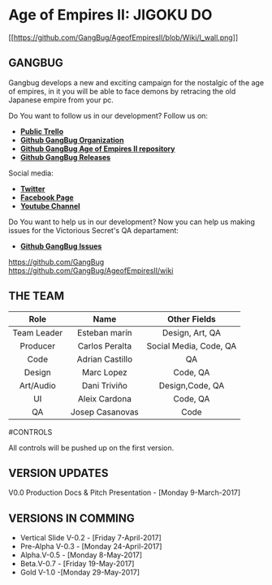 # Age of Empires II: JIGOKU DO 

[[https://github.com/GangBug/AgeofEmpiresII/blob/Wiki/I_wall.png]]

## GANGBUG 

Gangbug develops a new and exciting campaign for the nostalgic of the age of empires, in it you
will be able to face demons by retracing the old Japanese empire from your pc.

		
Do You want to follow us in our development? Follow us on:		
		
* [**Public Trello**](https://github.com/GangBug)  		
* [**Github GangBug Organization**](https://github.com/GangBug)        		
* [**Github GangBug Age of Empires II repository**](https://github.com/GangBug/AgeofEmpiresII) 		
* [**Github GangBug Releases**](https://github.com/GangBug/AgeofEmpiresII/releases)  		
		
Social media:		
* [**Twitter**](https://twitter.com/GangBug_Games)  		
* [**Facebook Page**](https://www.facebook.com/GangBug-1894673044100910/?fref=ts)  		
* [**Youtube Channel**](https://www.youtube.com/channel/UCVvhq5AMl1nNhEfPfvPxkTg)  		
		
Do You want to help us in our development? Now you can help us making issues for the Victorious
Secret's QA departament: 		
		
* [**Github GangBug Issues**](https://github.com/GangBug/AgeofEmpiresII/issues) 		
		
https://github.com/GangBug
https://github.com/GangBug/AgeofEmpiresII/wiki

## THE TEAM

| Role        | Name           | Other Fields |
|:-----------:|:--------------:|:--------------:|
| Team Leader | Esteban marín  |Design, Art, QA| 
| Producer  | Carlos Peralta   |Social Media, Code, QA|
| Code        | Adrian Castillo|QA|
| Design      | Marc Lopez     |Code, QA|
| Art/Audio   | Dani Triviño   |Design,Code, QA|
| UI          | Aleix Cardona  |Code, QA|
| QA          | Josep Casanovas|Code| 


#CONTROLS

All controls will be pushed up on the first version.

## VERSION UPDATES

V0.0 Production Docs & Pitch Presentation - [Monday 9-March-2017]

## VERSIONS IN COMMING

* Vertical Slide V-0.2 - [Friday 7-April-2017] 
* Pre-Alpha V-0.3 - [Monday 24-April-2017] 
* Alpha.V-0.5 - [Monday 8-May-2017] 
* Beta.V-0.7 - [Friday 19-May-2017] 
* Gold V-1.0 -[Monday 29-May-2017]

